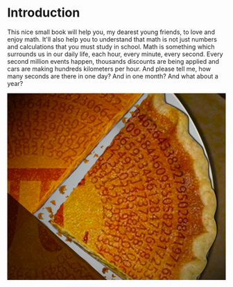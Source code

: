 # Introduction

This nice small book will help you, my dearest young friends, to love and enjoy math. 
It'll also help you to understand that math is not just numbers and calculations that you must study in school. 
Math is something which surrounds us in our daily life, each hour, every minute, every second. 
Every second million events happen, thousands discounts are being applied and cars are making hundreds kilometers per hour. And please tell me, how many seconds are there in one day? And in one month? And what about a year?

![](math_taissa.png)
